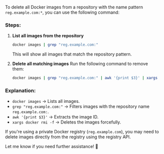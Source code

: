 To delete all Docker images from a repository with the name pattern `reg.example.com:*`, you can use the following command:

### **Steps:**
1. **List all images from the repository**
   ```sh
   docker images | grep "reg.example.com:" 
   ```
   This will show all images that match the repository pattern.

2. **Delete all matching images**
   Run the following command to remove them:
   ```sh
   docker images | grep "reg.example.com:" | awk '{print $3}' | xargs docker rmi -f
   ```

### **Explanation:**
- `docker images` → Lists all images.
- `grep "reg.example.com:"` → Filters images with the repository name `reg.example.com:`.
- `awk '{print $3}'` → Extracts the image ID.
- `xargs docker rmi -f` → Deletes the images forcefully.

If you're using a private Docker registry (`reg.example.com`), you may need to delete images directly from the registry using the registry API.

Let me know if you need further assistance! 🚀

